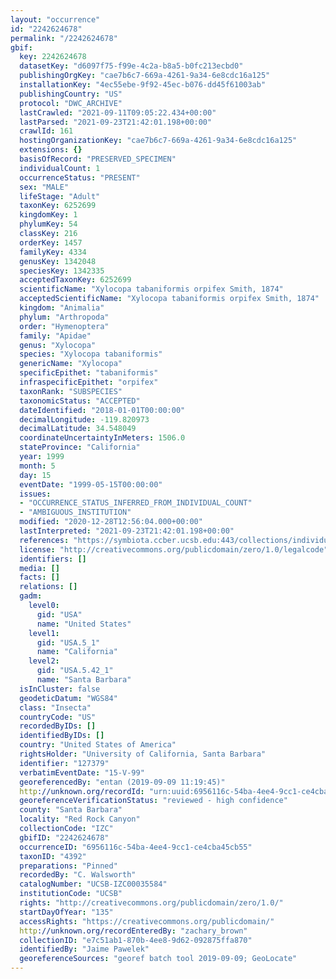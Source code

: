 ```yaml
---
layout: "occurrence"
id: "2242624678"
permalink: "/2242624678"
gbif:
  key: 2242624678
  datasetKey: "d6097f75-f99e-4c2a-b8a5-b0fc213ecbd0"
  publishingOrgKey: "cae7b6c7-669a-4261-9a34-6e8cdc16a125"
  installationKey: "4ec55ebe-9f92-45ec-b076-dd45f61003ab"
  publishingCountry: "US"
  protocol: "DWC_ARCHIVE"
  lastCrawled: "2021-09-11T09:05:22.434+00:00"
  lastParsed: "2021-09-23T21:42:01.198+00:00"
  crawlId: 161
  hostingOrganizationKey: "cae7b6c7-669a-4261-9a34-6e8cdc16a125"
  extensions: {}
  basisOfRecord: "PRESERVED_SPECIMEN"
  individualCount: 1
  occurrenceStatus: "PRESENT"
  sex: "MALE"
  lifeStage: "Adult"
  taxonKey: 6252699
  kingdomKey: 1
  phylumKey: 54
  classKey: 216
  orderKey: 1457
  familyKey: 4334
  genusKey: 1342048
  speciesKey: 1342335
  acceptedTaxonKey: 6252699
  scientificName: "Xylocopa tabaniformis orpifex Smith, 1874"
  acceptedScientificName: "Xylocopa tabaniformis orpifex Smith, 1874"
  kingdom: "Animalia"
  phylum: "Arthropoda"
  order: "Hymenoptera"
  family: "Apidae"
  genus: "Xylocopa"
  species: "Xylocopa tabaniformis"
  genericName: "Xylocopa"
  specificEpithet: "tabaniformis"
  infraspecificEpithet: "orpifex"
  taxonRank: "SUBSPECIES"
  taxonomicStatus: "ACCEPTED"
  dateIdentified: "2018-01-01T00:00:00"
  decimalLongitude: -119.820973
  decimalLatitude: 34.548049
  coordinateUncertaintyInMeters: 1506.0
  stateProvince: "California"
  year: 1999
  month: 5
  day: 15
  eventDate: "1999-05-15T00:00:00"
  issues:
  - "OCCURRENCE_STATUS_INFERRED_FROM_INDIVIDUAL_COUNT"
  - "AMBIGUOUS_INSTITUTION"
  modified: "2020-12-28T12:56:04.000+00:00"
  lastInterpreted: "2021-09-23T21:42:01.198+00:00"
  references: "https://symbiota.ccber.ucsb.edu:443/collections/individual/index.php?occid=127379"
  license: "http://creativecommons.org/publicdomain/zero/1.0/legalcode"
  identifiers: []
  media: []
  facts: []
  relations: []
  gadm:
    level0:
      gid: "USA"
      name: "United States"
    level1:
      gid: "USA.5_1"
      name: "California"
    level2:
      gid: "USA.5.42_1"
      name: "Santa Barbara"
  isInCluster: false
  geodeticDatum: "WGS84"
  class: "Insecta"
  countryCode: "US"
  recordedByIDs: []
  identifiedByIDs: []
  country: "United States of America"
  rightsHolder: "University of California, Santa Barbara"
  identifier: "127379"
  verbatimEventDate: "15-V-99"
  georeferencedBy: "entan (2019-09-09 11:19:45)"
  http://unknown.org/recordId: "urn:uuid:6956116c-54ba-4ee4-9cc1-ce4cba45cb55"
  georeferenceVerificationStatus: "reviewed - high confidence"
  county: "Santa Barbara"
  locality: "Red Rock Canyon"
  collectionCode: "IZC"
  gbifID: "2242624678"
  occurrenceID: "6956116c-54ba-4ee4-9cc1-ce4cba45cb55"
  taxonID: "4392"
  preparations: "Pinned"
  recordedBy: "C. Walsworth"
  catalogNumber: "UCSB-IZC00035584"
  institutionCode: "UCSB"
  rights: "http://creativecommons.org/publicdomain/zero/1.0/"
  startDayOfYear: "135"
  accessRights: "https://creativecommons.org/publicdomain/"
  http://unknown.org/recordEnteredBy: "zachary_brown"
  collectionID: "e7c51ab1-870b-4ee8-9d62-092875ffa870"
  identifiedBy: "Jaime Pawelek"
  georeferenceSources: "georef batch tool 2019-09-09; GeoLocate"
---
```


